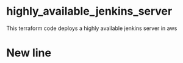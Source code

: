 # highly_available_jenkins_server
This terraform code deploys a highly available jenkins server in aws
# New line
